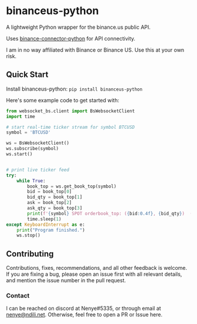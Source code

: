 # binanceus-python
A lightweight Python wrapper for the binance.us public API. 

Uses [binance-connector-python](https://github.com/binance/binance-connector-python) for API connectivity.

I am in no way affiliated with Binance or Binance US. Use this at your own risk.

## Quick Start
Install binanceus-python: `pip install binanceus-python` 

Here's some example code to get started with:

```python
from websocket_bs.client import BsWebsocketClient
import time

# start real-time ticker stream for symbol BTCUSD
symbol = 'BTCUSD'

ws = BsWebsocketClient()
ws.subscribe(symbol)
ws.start()


# print live ticker feed
try:
    while True:
        book_top = ws.get_book_top(symbol)
        bid = book_top[0]
        bid_qty = book_top[1]
        ask = book_top[2]
        ask_qty = book_top[3]
        print(f'{symbol} SPOT orderbook_top: ({bid:0.4f}, {bid_qty})  ({ask:0.4f}, {ask_qty})')
        time.sleep(1)
except KeyboardInterrupt as e:
    print("Program finished.")
    ws.stop()
```

## Contributing 
Contributions, fixes, recommendations, and all other feedback is welcome. If you are fixing a bug, please open an issue first with all relevant details, and mention the issue number in the pull request.

### Contact 
I can be reached on discord at Nenye#5335, or through email at nenye@ndili.net. Otherwise, feel free to open a PR or Issue here.
